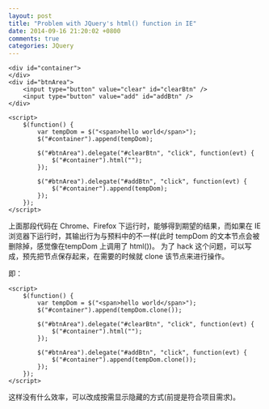 ```yaml
---
layout: post
title: "Problem with JQuery's html() function in IE"
date: 2014-09-16 21:20:02 +0800
comments: true
categories: JQuery
---
```


    <div id="container">
    </div>
	<div id="btnArea">
        <input type="button" value="clear" id="clearBtn" />
        <input type="button" value="add" id="addBtn" />
    </div>
		
	<script>
		$(function() {
			var tempDom = $("<span>hello world</span>");
			$("#container").append(tempDom);

			$("#btnArea").delegate("#clearBtn", "click", function(evt) {
				$("#container").html("");
			});

			$("#btnArea").delegate("#addBtn", "click", function(evt) {
				$("#container").append(tempDom);               
			});
		});
	</script>
	
<!-- more -->
	
上面那段代码在 Chrome、Firefox 下运行时，能够得到期望的结果，而如果在 IE 浏览器下运行时，其输出行为与预料中的不一样(此时 tempDom 的文本节点会被删除掉，感觉像在tempDom 上调用了 html())。
为了 hack 这个问题，可以写成，预先把节点保存起来，在需要的时候就 clone 该节点来进行操作。

即：
    
	<script>
		$(function() {
			var tempDom = $("<span>hello world</span>");
			$("#container").append(tempDom.clone());

			$("#btnArea").delegate("#clearBtn", "click", function(evt) {
				$("#container").html("");
			});

			$("#btnArea").delegate("#addBtn", "click", function(evt) {
				$("#container").append(tempDom.clone());               
			});
		});
	</script>

这样没有什么效率，可以改成按需显示隐藏的方式(前提是符合项目需求)。